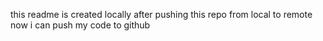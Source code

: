 this readme is created locally after pushing this repo from local to remote<br>
now i can push my code to github